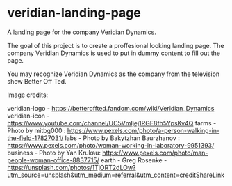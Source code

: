 # veridian-landing-page
A landing page for the company Veridian Dynamics.

The goal of this project is to create a proffesional looking landing page. The company Veridian Dynamics is used to put in dummy content to fill out the page. 

You may recognize Veridian Dynamics as the company from the television show Better Off Ted.



Image credits:

veridian-logo - https://betteroffted.fandom.com/wiki/Veridian_Dynamics
veridian-icon - https://www.youtube.com/channel/UC5VmIjej1RGF8fh5YpsKv4Q
farms - Photo by mitbg000   : https://www.pexels.com/photo/a-person-walking-in-the-field-17827031/
labs - Photo by Bakytzhan  Baurzhanov : https://www.pexels.com/photo/woman-working-in-laboratory-9951393/
business - Photo by Yan Krukau: https://www.pexels.com/photo/man-people-woman-office-8837715/
earth - Greg Rosenke - https://unsplash.com/photos/1TjORT2dLOw?utm_source=unsplash&utm_medium=referral&utm_content=creditShareLink